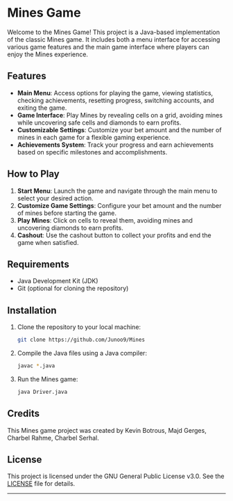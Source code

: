 # Mines Game

Welcome to the Mines Game! This project is a Java-based implementation of the classic Mines game. It includes both a menu interface for accessing various game features and the main game interface where players can enjoy the Mines experience.

## Features

- **Main Menu**: Access options for playing the game, viewing statistics, checking achievements, resetting progress, switching accounts, and exiting the game.
- **Game Interface**: Play Mines by revealing cells on a grid, avoiding mines while uncovering safe cells and diamonds to earn profits.
- **Customizable Settings**: Customize your bet amount and the number of mines in each game for a flexible gaming experience.
- **Achievements System**: Track your progress and earn achievements based on specific milestones and accomplishments.

## How to Play

1. **Start Menu**: Launch the game and navigate through the main menu to select your desired action.
2. **Customize Game Settings**: Configure your bet amount and the number of mines before starting the game.
3. **Play Mines**: Click on cells to reveal them, avoiding mines and uncovering diamonds to earn profits.
4. **Cashout**: Use the cashout button to collect your profits and end the game when satisfied.

## Requirements

- Java Development Kit (JDK)
- Git (optional for cloning the repository)

## Installation

1. Clone the repository to your local machine:
   ```bash
   git clone https://github.com/Junoo9/Mines
   ```

2. Compile the Java files using a Java compiler:
   ```bash
   javac *.java
   ```

3. Run the Mines game:
   ```bash
   java Driver.java
   ```

## Credits

This Mines game project was created by Kevin Botrous, Majd Gerges, Charbel Rahme, Charbel Serhal.

## License

This project is licensed under the GNU General Public License v3.0. See the [LICENSE](LICENSE) file for details.

---

